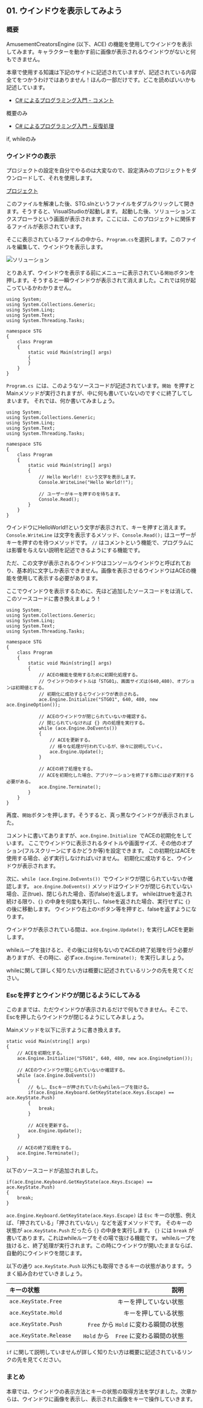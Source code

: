 ## 01. ウインドウを表示してみよう

### 概要

AmusementCreatorsEngine (以下、ACE) の機能を使用してウインドウを表示してみます。キャラクターを動かす前に画像が表示されるウインドウがないと何もできません。

本章で使用する知識は下記のサイトに記述されていますが、記述されている内容全てをつかうわけではありません！ほんの一部だけです。どこを読めばいいかも記述しています。

* [C# によるプログラミング入門 - コメント](http://ufcpp.net/study/csharp/st_comment.html) 

概要のみ

* [C# によるプログラミング入門 - 反復処理](http://ufcpp.net/study/csharp/st_loop.html) 

if, whileのみ


### ウインドウの表示

プロジェクトの設定を自分でやるのは大変なので、設定済みのプロジェクトをダウンロードして、それを使用します。

[プロジェクト](Projects/STG01.zip)

このファイルを解凍した後、STG.slnというファイルをダブルクリックして開きます。そうすると、VisualStudioが起動します。
起動した後、ソリューションエクスプローラという画面が表示されます。ここには、このプロジェクトに関係するファイルが表示されています。

そこに表示されているファイルの中から、```Program.cs```を選択します。このファイルを編集して、ウインドウを表示します。

![ソリューション](img/01_solution.png)

とりあえず、ウインドウを表示する前にメニューに表示されている```開始```ボタンを押します。そうすると一瞬ウインドウが表示されて消えました。これでは何が起こっているかわかりません。

```
using System;
using System.Collections.Generic;
using System.Linq;
using System.Text;
using System.Threading.Tasks;

namespace STG
{
	class Program
	{
		static void Main(string[] args)
		{
		}
	}
}

```

```Program.cs ```には、このようなソースコードが記述されています。```開始 ```を押すとMainメソッドが実行されますが、中に何も書いていないのですぐに終了してしまいます。
それでは、何か書いてみましょう。

```
using System;
using System.Collections.Generic;
using System.Linq;
using System.Text;
using System.Threading.Tasks;

namespace STG
{
	class Program
	{
		static void Main(string[] args)
		{
			// Hello World!! という文字を表示します。
			Console.WriteLine("Hello World!!");

			// ユーザーがキーを押すのを待ちます。
			Console.Read();
		}
	}
}

```

ウインドウにHelloWorld!!という文字が表示されて、キーを押すと消えます。
``` Console.WriteLine ``` は文字を表示するメソッド、``` Console.Read(); ``` はユーザーがキーを押すのを待つメソッドです。
```//``` はコメントという機能で、プログラムには影響を与えない説明を記述できるようにする機能です。

ただ、この文字が表示されるウインドウはコンソールウインドウと呼ばれており、基本的に文字しか表示できません。画像を表示させるウインドウはACEの機能を使用して表示する必要があります。

ここでウインドウを表示するために、先ほど追加したソースコードをは消して、このソースコードに書き換えましょう！

```
using System;
using System.Collections.Generic;
using System.Linq;
using System.Text;
using System.Threading.Tasks;

namespace STG
{
	class Program
	{
		static void Main(string[] args)
		{
			// ACEの機能を使用するために初期化処理する。
			// ウインドウのタイトルは「STG01」、画面サイズは(640,480)、オプションは初期値とする。
			// 初期化に成功するとウインドウが表示される。
			ace.Engine.Initialize("STG01", 640, 480, new ace.EngineOption());

			// ACEのウインドウが閉じられていないか確認する。
			// 閉じられていなければ {} 内の処理を実行する。
			while (ace.Engine.DoEvents())
			{
				// ACEを更新する。
				// 様々な処理が行われているが、徐々に説明していく。
				ace.Engine.Update();
			}

			// ACEの終了処理をする。
			// ACEを初期化した場合、アプリケーションを終了する際には必ず実行する必要がある。
			ace.Engine.Terminate();
		}
	}
}
```

再度、```開始```ボタンを押します。そうすると、真っ黒なウインドウが表示されました。

コメントに書いてありますが、```ace.Engine.Initialize ```でACEの初期化をしています。
ここでウインドウに表示されるタイトルや画面サイズ、その他のオプション(フルスクリーンにするかどうか等)を設定できます。
この初期化はACEを使用する場合、必ず実行しなければいけません。
初期化に成功すると、ウインドウが表示されます。

次に、```while (ace.Engine.DoEvents()) ```でウインドウが閉じられていないか確認します。
``` ace.Engine.DoEvents() ``` メソッドはウインドウが閉じられていない場合、正(true)、閉じられた場合、否(false)を返します。
whileはtrueを返され続ける限り、``` {} ``` の中身を何度も実行し、falseを返された場合、実行せずに ``` {} ``` の後に移動します。
ウインドウ右上の☓ボタン等を押すと、falseを返すようになります。

ウインドウが表示されている間は、``` ace.Engine.Update(); ``` を実行しACEを更新します。

whileループを抜けると、その後には何もないのでACEの終了処理を行う必要がありますが、その時に、必ず```ace.Engine.Terminate(); ```を実行しましょう。

whileに関して詳しく知りたい方は概要に記述されているリンクの先を見てください。


### Escを押すとウインドウが閉じるようにしてみる

このままでは、ただウインドウが表示されるだけで何もできません。そこで、Escを押したらウインドウが閉じるようにしてみましょう。

Mainメソッドを以下に示すように書き換えます。

```
static void Main(string[] args)
{
	// ACEを初期化する。
	ace.Engine.Initialize("STG01", 640, 480, new ace.EngineOption());

	// ACEのウインドウが閉じられていないか確認する。
	while (ace.Engine.DoEvents())
	{
		// もし、Escキーが押されていたらwhileループを抜ける。
		if(ace.Engine.Keyboard.GetKeyState(ace.Keys.Escape) == ace.KeyState.Push)
		{
			break;
		}

		// ACEを更新する。
		ace.Engine.Update();
	}

	// ACEの終了処理をする。
	ace.Engine.Terminate();
}

```

以下のソースコードが追加されました。

```
if(ace.Engine.Keyboard.GetKeyState(ace.Keys.Escape) == ace.KeyState.Push)
{
	break;
}
```

``` ace.Engine.Keyboard.GetKeyState(ace.Keys.Escape) ``` は ```Esc``` キーの状態、例えば、「押されている」「押されていない」などを返すメソッドです。
そのキーの状態が ``` ace.KeyState.Push ``` だったら ``` {} ``` の中身を実行します。 ``` {} ``` には ``` break ``` が書いてあります。これはwhileループをその場で抜ける機能です。
whileループを抜けると、終了処理が実行されます。この時にウインドウが開いたままならば、自動的にウインドウを閉じます。

以下の通り ``` ace.KeyState.Push ``` 以外にも取得できるキーの状態があります。うまく組み合わせていきましょう。

| キーの状態 | 説明 |
|:-----------|------------:|
| ``` ace.KeyState.Free ``` | キーを押していない状態 |
| ``` ace.KeyState.Hold ``` | キーを押している状態 |
| ``` ace.KeyState.Push ``` | ``` Free ``` から ``` Hold ``` に変わる瞬間の状態 |
| ``` ace.KeyState.Release ``` |　``` Hold ``` から　``` Free ``` に変わる瞬間の状態 |


```if``` に関して説明していませんが詳しく知りたい方は概要に記述されているリンクの先を見てください。

### まとめ

本章では、ウインドウの表示方法とキーの状態の取得方法を学びました。次章からは、ウインドウに画像を表示し、表示された画像をキーで操作していきます。


